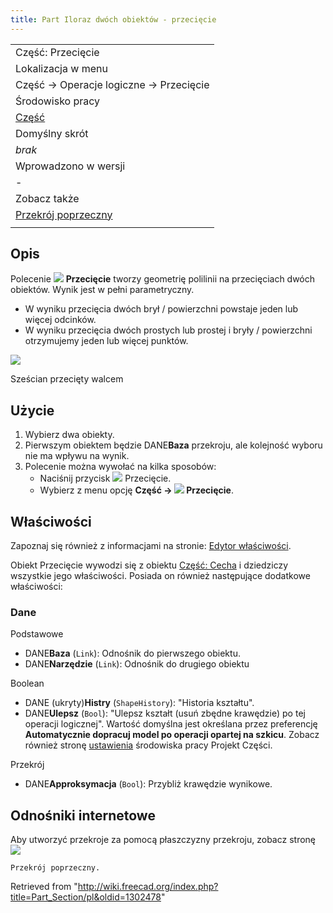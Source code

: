 ```yaml
---
title: Part Iloraz dwóch obiektów - przecięcie
---
```

|  |
| --- |
| Część: Przecięcie |
| Lokalizacja w menu |
| Część → Operacje logiczne → Przecięcie |
| Środowisko pracy |
| [Część](/Part_Workbench/pl "Part Workbench/pl") |
| Domyślny skrót |
| *brak* |
| Wprowadzono w wersji |
| - |
| Zobacz także |
| [Przekrój poprzeczny](/Part_CrossSections/pl "Part CrossSections/pl") |
|  |

## Opis

Polecenie ![](/images/f/f7/Part_Section.svg) **Przecięcie** tworzy geometrię polilinii na przecięciach dwóch obiektów. Wynik jest w pełni parametryczny.

* W wyniku przecięcia dwóch brył / powierzchni powstaje jeden lub więcej odcinków.
* W wyniku przecięcia dwóch prostych lub prostej i bryły / powierzchni otrzymujemy jeden lub więcej punktów.

![](/images/PartSection1_it.png)

Sześcian przecięty walcem

## Użycie

1. Wybierz dwa obiekty.
2. Pierwszym obiektem będzie DANE**Baza** przekroju, ale kolejność wyboru nie ma wpływu na wynik.
3. Polecenie można wywołać na kilka sposobów:
   * Naciśnij przycisk ![](/images/f/f7/Part_Section.svg) Przecięcie.
   * Wybierz z menu opcję **Część → ![](/images/f/f7/Part_Section.svg) Przecięcie**.

## Właściwości

Zapoznaj się również z informacjami na stronie: [Edytor właściwości](/Property_editor/pl "Property editor/pl").

Obiekt Przecięcie wywodzi się z obiektu [Część: Cecha](/Part_Feature/pl "Part Feature/pl") i dziedziczy wszystkie jego właściwości. Posiada on również następujące dodatkowe właściwości:

### Dane

Podstawowe

* DANE**Baza** (`Link`): Odnośnik do pierwszego obiektu.
* DANE**Narzędzie** (`Link`): Odnośnik do drugiego obiektu

Boolean

* DANE (ukryty)**Histry** (`ShapeHistory`): "Historia kształtu".
* DANE**Ulepsz** (`Bool`): "Ulepsz kształt (usuń zbędne krawędzie) po tej operacji logicznej". Wartość domyślna jest określana przez preferencję **Automatycznie dopracuj model po operacji opartej na szkicu**. Zobacz również stronę [ustawienia](/PartDesign_Preferences/pl#Og.C3.B3lne "PartDesign Preferences/pl") środowiska pracy Projekt Części.

Przekrój

* DANE**Approksymacja** (`Bool`): Przybliż krawędzie wynikowe.

## Odnośniki internetowe

Aby utworzyć przekroje za pomocą płaszczyzny przekroju, zobacz stronę ![](/images/Part_CrossSections.svg)

```
Przekrój poprzeczny.

```

Retrieved from "<http://wiki.freecad.org/index.php?title=Part_Section/pl&oldid=1302478>"